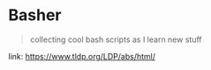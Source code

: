 # Basher
>collecting cool bash scripts as I learn new stuff

link: https://www.tldp.org/LDP/abs/html/
